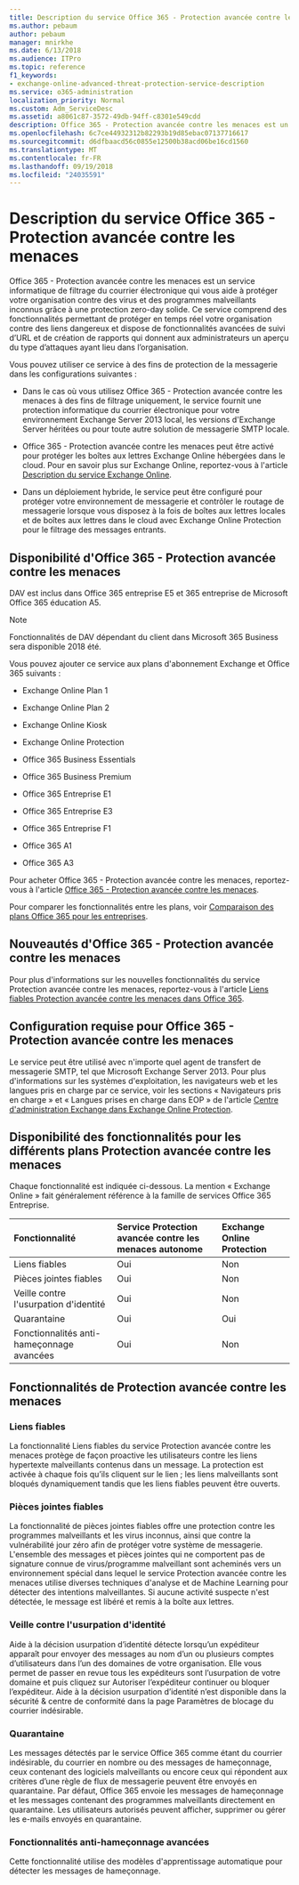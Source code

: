 ```yaml
---
title: Description du service Office 365 - Protection avancée contre les menaces
ms.author: pebaum
author: pebaum
manager: mnirkhe
ms.date: 6/13/2018
ms.audience: ITPro
ms.topic: reference
f1_keywords:
- exchange-online-advanced-threat-protection-service-description
ms.service: o365-administration
localization_priority: Normal
ms.custom: Adm_ServiceDesc
ms.assetid: a8061c87-3572-49db-94ff-c8301e549cdd
description: Office 365 - Protection avancée contre les menaces est un service informatique de filtrage du courrier électronique qui vous aide à protéger votre organisation contre des virus et des programmes malveillants inconnus grâce à une protection zero-day solide. Ce service comprend des fonctionnalités permettant de protéger en temps réel votre organisation contre des liens dangereux et dispose de fonctionnalités avancées de suivi d’URL et de création de rapports qui donnent aux administrateurs un aperçu du type d’attaques ayant lieu dans l’organisation.
ms.openlocfilehash: 6c7ce44932312b82293b19d85ebac07137716617
ms.sourcegitcommit: d6dfbaacd56c0855e12500b38acd06be16cd1560
ms.translationtype: MT
ms.contentlocale: fr-FR
ms.lasthandoff: 09/19/2018
ms.locfileid: "24035591"
---
```

# <a name="office-365-advanced-threat-protection-service-description"></a>Description du service Office 365 - Protection avancée contre les menaces

Office 365 - Protection avancée contre les menaces est un service informatique de filtrage du courrier électronique qui vous aide à protéger votre organisation contre des virus et des programmes malveillants inconnus grâce à une protection zero-day solide. Ce service comprend des fonctionnalités permettant de protéger en temps réel votre organisation contre des liens dangereux et dispose de fonctionnalités avancées de suivi d’URL et de création de rapports qui donnent aux administrateurs un aperçu du type d’attaques ayant lieu dans l’organisation.
  
Vous pouvez utiliser ce service à des fins de protection de la messagerie dans les configurations suivantes :
  
- Dans le cas où vous utilisez Office 365 - Protection avancée contre les menaces à des fins de filtrage uniquement, le service fournit une protection informatique du courrier électronique pour votre environnement Exchange Server 2013 local, les versions d'Exchange Server héritées ou pour toute autre solution de messagerie SMTP locale.
    
- Office 365 - Protection avancée contre les menaces peut être activé pour protéger les boîtes aux lettres Exchange Online hébergées dans le cloud. Pour en savoir plus sur Exchange Online, reportez-vous à l'article [Description du service Exchange Online](https://technet.microsoft.com/en-us/library/exchange-online-service-description.aspx).
    
- Dans un déploiement hybride, le service peut être configuré pour protéger votre environnement de messagerie et contrôler le routage de messagerie lorsque vous disposez à la fois de boîtes aux lettres locales et de boîtes aux lettres dans le cloud avec Exchange Online Protection pour le filtrage des messages entrants.
    
## <a name="office-365-advanced-threat-protection-atp-availability"></a>Disponibilité d'Office 365 - Protection avancée contre les menaces

DAV est inclus dans Office 365 entreprise E5 et 365 entreprise de Microsoft Office 365 éducation A5. 
  
> [!NOTE]
> Fonctionnalités de DAV dépendant du client dans Microsoft 365 Business sera disponible 2018 été. 
  
Vous pouvez ajouter ce service aux plans d'abonnement Exchange et Office 365 suivants : 
  
- Exchange Online Plan 1
    
- Exchange Online Plan 2
    
- Exchange Online Kiosk
    
- Exchange Online Protection
    
- Office 365 Business Essentials
    
- Office 365 Business Premium
    
- Office 365 Entreprise E1
    
- Office 365 Entreprise E3
    
- Office 365 Entreprise F1
    
- Office 365 A1
    
- Office 365 A3
    
Pour acheter Office 365 - Protection avancée contre les menaces, reportez-vous à l'article [Office 365 - Protection avancée contre les menaces](https://go.microsoft.com/fwlink/p/?LinkId=294201).
  
Pour comparer les fonctionnalités entre les plans, voir [Comparaison des plans Office 365 pour les entreprises](http://go.microsoft.com/fwlink/?LinkID=799177&amp;clcid=0x409).
  
## <a name="whats-new-in-office-365-advanced-threat-protection-atp"></a>Nouveautés d'Office 365 - Protection avancée contre les menaces

Pour plus d'informations sur les nouvelles fonctionnalités du service Protection avancée contre les menaces, reportez-vous à l'article [Liens fiables Protection avancée contre les menaces dans Office 365](https://go.microsoft.com/fwlink/?linkid=846016).
  
## <a name="requirements-for-office-365-advanced-threat-protection-atp"></a>Configuration requise pour Office 365 - Protection avancée contre les menaces

Le service peut être utilisé avec n'importe quel agent de transfert de messagerie SMTP, tel que Microsoft Exchange Server 2013. Pour plus d'informations sur les systèmes d'exploitation, les navigateurs web et les langues pris en charge par ce service, voir les sections « Navigateurs pris en charge » et « Langues prises en charge dans EOP » de l'article [Centre d'administration Exchange dans Exchange Online Protection](https://go.microsoft.com/fwlink/p/?LinkId=282381).
  
## <a name="feature-availability-across-advanced-threat-protection-atp-plans"></a>Disponibilité des fonctionnalités pour les différents plans Protection avancée contre les menaces

Chaque fonctionnalité est indiquée ci-dessous. La mention « Exchange Online » fait généralement référence à la famille de services Office 365 Entreprise.
  
|**Fonctionnalité**|**Service Protection avancée contre les menaces autonome**|**Exchange Online Protection**|
|:-----|:-----|:-----|
|Liens fiables  <br/> |Oui  <br/> |Non  <br/> |
|Pièces jointes fiables  <br/> |Oui  <br/> |Non  <br/> |
|Veille contre l'usurpation d'identité  <br/> |Oui  <br/> |Non  <br/> |
|Quarantaine  <br/> |Oui  <br/> |Oui  <br/> |
|Fonctionnalités anti-hameçonnage avancées  <br/> |Oui  <br/> |Non  <br/> |
   
## <a name="advanced-threat-protection-atp-capabilities"></a>Fonctionnalités de Protection avancée contre les menaces

### <a name="safe-links"></a>Liens fiables

La fonctionnalité Liens fiables du service Protection avancée contre les menaces protège de façon proactive les utilisateurs contre les liens hypertexte malveillants contenus dans un message. La protection est activée à chaque fois qu’ils cliquent sur le lien ; les liens malveillants sont bloqués dynamiquement tandis que les liens fiables peuvent être ouverts.
  
### <a name="safe-attachments"></a>Pièces jointes fiables

La fonctionnalité de pièces jointes fiables offre une protection contre les programmes malveillants et les virus inconnus, ainsi que contre la vulnérabilité jour zéro afin de protéger votre système de messagerie. L'ensemble des messages et pièces jointes qui ne comportent pas de signature connue de virus/programme malveillant sont acheminés vers un environnement spécial dans lequel le service Protection avancée contre les menaces utilise diverses techniques d'analyse et de Machine Learning pour détecter des intentions malveillantes. Si aucune activité suspecte n'est détectée, le message est libéré et remis à la boîte aux lettres. 
  
### <a name="spoof-intelligence"></a>Veille contre l'usurpation d'identité

Aide à la décision usurpation d’identité détecte lorsqu’un expéditeur apparaît pour envoyer des messages au nom d’un ou plusieurs comptes d’utilisateurs dans l’un des domaines de votre organisation. Elle vous permet de passer en revue tous les expéditeurs sont l’usurpation de votre domaine et puis cliquez sur Autoriser l’expéditeur continuer ou bloquer l’expéditeur. Aide à la décision usurpation d’identité n’est disponible dans la sécurité &amp; centre de conformité dans la page Paramètres de blocage du courrier indésirable.
  
### <a name="quarantine"></a>Quarantaine

Les messages détectés par le service Office 365 comme étant du courrier indésirable, du courrier en nombre ou des messages de hameçonnage, ceux contenant des logiciels malveillants ou encore ceux qui répondent aux critères d’une règle de flux de messagerie peuvent être envoyés en quarantaine. Par défaut, Office 365 envoie les messages de hameçonnage et les messages contenant des programmes malveillants directement en quarantaine. Les utilisateurs autorisés peuvent afficher, supprimer ou gérer les e-mails envoyés en quarantaine.
  
### <a name="advanced-anti-phishing-capabilities"></a>Fonctionnalités anti-hameçonnage avancées

Cette fonctionnalité utilise des modèles d'apprentissage automatique pour détecter les messages de hameçonnage. 
  
